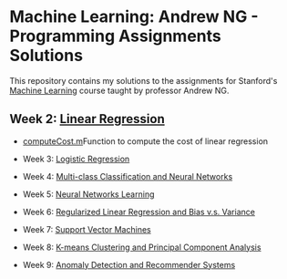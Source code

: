 # Machine Learning: Andrew NG - Programming Assignments Solutions
This repository contains my solutions to the assignments for Stanford's [Machine Learning](https://www.coursera.org/learn/machine-learning) course taught by professor Andrew NG.

## Week 2: [Linear Regression](https://github.com/RonaldoCD/Machine-Learning-Coursera-Andrew-NG/tree/main/machine-learning-ex1)
*  [computeCost.m](https://github.com/RonaldoCD/Machine-Learning-Coursera-Andrew-NG/blob/main/machine-learning-ex1/ex1/computeCost.m)Function to compute the cost of linear regression 

* Week 3: [Logistic Regression](https://github.com/RonaldoCD/Machine-Learning-Coursera-Andrew-NG/tree/main/machine-learning-ex2)
* Week 4: [Multi-class Classification and Neural Networks](https://github.com/RonaldoCD/Machine-Learning-Coursera-Andrew-NG/tree/main/machine-learning-ex3)
* Week 5: [Neural Networks Learning](https://github.com/RonaldoCD/Machine-Learning-Coursera-Andrew-NG/tree/main/machine-learning-ex4)
* Week 6: [Regularized Linear Regression and Bias v.s.
Variance](https://github.com/RonaldoCD/Machine-Learning-Coursera-Andrew-NG/tree/main/machine-learning-ex5)
* Week 7: [Support Vector Machines](https://github.com/RonaldoCD/Machine-Learning-Coursera-Andrew-NG/tree/main/machine-learning-ex6)
* Week 8: [K-means Clustering and Principal Component
Analysis](https://github.com/RonaldoCD/Machine-Learning-Coursera-Andrew-NG/tree/main/machine-learning-ex7)
* Week 9: [Anomaly Detection and Recommender
Systems](https://github.com/RonaldoCD/Machine-Learning-Coursera-Andrew-NG/tree/main/machine-learning-ex8)
